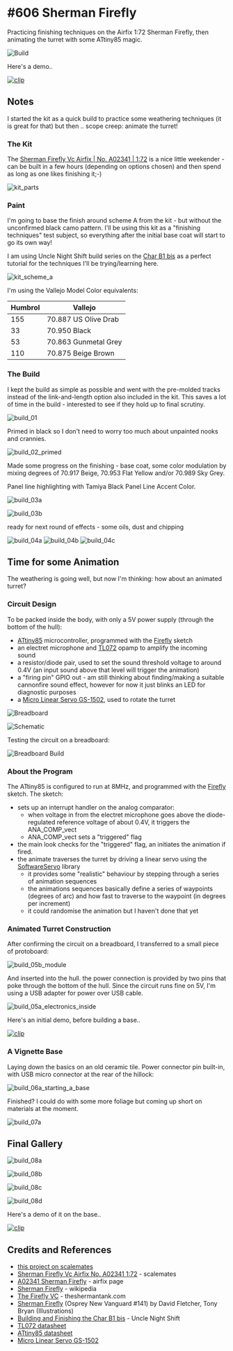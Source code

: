 # #606 Sherman Firefly

Practicing finishing techniques on the Airfix 1:72 Sherman Firefly, then animating the turret with some ATtiny85 magic.

![Build](./assets/Firefly_build.jpg?raw=true)

Here's a demo..

[![clip](https://img.youtube.com/vi/c3XtI6FQ8cQ/0.jpg)](https://www.youtube.com/watch?v=c3XtI6FQ8cQ)

## Notes

I started the kit as a quick build to practice some weathering techniques (it is great for that) but then .. scope creep: animate the turret!

### The Kit

The [Sherman Firefly Vc Airfix | No. A02341 | 1:72](https://www.scalemates.com/kits/airfix-a02341-sherman-firefly-vc--1260489)
is a nice little weekender - can be built in a few hours (depending on options chosen) and then spend as long as one likes finishing it;-)

![kit_parts](./assets/kit_parts.jpg?raw=true)

### Paint

I'm going to base the finish around scheme A from the kit - but without the unconfirmed black camo pattern.
I'll be using this kit as a "finishing techniques" test subject, so everything after the initial base coat will
start to go its own way!

I am using Uncle Night Shift build series on the [Char B1 bis](https://www.youtube.com/watch?v=SQZUtjNQXjg&list=PLdMxG_XHdQUa26CwwqfuoxlOWejD0L-nw)
as a perfect tutorial for the techniques I'll be trying/learning here.

![kit_scheme_a](./assets/kit_scheme_a.jpg?raw=true)

I'm using the Vallejo Model Color equivalents:

| Humbrol | Vallejo                            |
|---------|------------------------------------|
| 155     | 70.887 US Olive Drab               |
| 33      | 70.950 Black                       |
| 53      | 70.863 Gunmetal Grey               |
| 110     | 70.875 Beige Brown                 |

### The Build

I kept the build as simple as possible and went with the pre-molded tracks instead of the link-and-length option also included in the kit.
This saves a lot of time in the build - interested to see if they hold up to final scrutiny.

![build_01](./assets/build_01.jpg?raw=true)

Primed in black so I don't need to worry too much about unpainted nooks and crannies.

![build_02_primed](./assets/build_02_primed.jpg?raw=true)

Made some progress on the finishing - base coat, some color modulation
by mixing degrees of 70.917 Beige, 70.953 Flat Yellow and/or 70.989 Sky Grey.

Panel line highlighting with Tamiya Black Panel Line Accent Color.

![build_03a](./assets/build_03a.jpg?raw=true)

![build_03b](./assets/build_03b.jpg?raw=true)

ready for next round of effects - some oils, dust and chipping

![build_04a](./assets/build_04a.jpg?raw=true)
![build_04b](./assets/build_04b.jpg?raw=true)
![build_04c](./assets/build_04c.jpg?raw=true)

## Time for some Animation

The weathering is going well, but now I'm thinking: how about an animated turret?

### Circuit Design

To be packed inside the body, with only a 5V power supply (through the bottom of the hull):

* [ATtiny85](https://www.microchip.com/en-us/product/ATTINY85) microcontroller, programmed with the [Firefly](./Firefly.ino) sketch
* an electret microphone and [TL072](http://parts.io/detail/12204535/TL072) opamp to amplify the incoming sound
* a resistor/diode pair, used to set the sound threshold voltage to around 0.4V (an input sound above that level will trigger the animation)
* a "firing pin" GPIO out - am still thinking about finding/making a suitable cannonfire sound effect, however for now it just blinks an LED for diagnostic purposes
* a [Micro Linear Servo GS-1502](https://shopee.sg/2x-1.5g-Digital-Ultra-Micro-Linear-Servo-V-Tail-Function-GS-1502-Left-Right-i.70675888.1608865461), used to rotate the turret

![Breadboard](./assets/Firefly_bb.jpg?raw=true)

![Schematic](./assets/Firefly_schematic.jpg?raw=true)

Testing the circuit on a breadboard:

![Breadboard Build](./assets/Firefly_bb_build.jpg?raw=true)

### About the Program

The ATtiny85 is configured to run at 8MHz, and programmed with the [Firefly](./Firefly.ino) sketch. The sketch:

* sets up an interrupt handler on the analog comparator:
    * when voltage in from the electret microphone goes above the diode-regulated reference voltage of about 0.4V, it triggers the ANA_COMP_vect
    * ANA_COMP_vect sets a "triggered" flag
* the main look checks for the "triggered" flag, an initiates the animation if fired.
* the animate traverses the turret by driving a linear servo using the [SoftwareServo](https://github.com/ttseng/SoftwareServo) library
    * it provides some "realistic" behaviour by stepping through a series of animation sequences
    * the animations sequences basically define a series of waypoints (degrees of arc) and how fast to traverse to the waypoint (in degrees per increment)
    * it could randomise the animation but I haven't done that yet

### Animated Turret Construction

After confirming the circuit on a breadboard, I transferred to a small piece of protoboard:

![build_05b_module](./assets/build_05b_module.jpg?raw=true)

And inserted into the hull. the power connection is provided by two pins that poke through the bottom of the hull.
Since the circuit runs fine on 5V, I'm using a USB adapter for power over USB cable.

![build_05a_electronics_inside](./assets/build_05a_electronics_inside.jpg?raw=true)

Here's an initial demo, before building a base..

[![clip](https://img.youtube.com/vi/nX1w4FhQlrQ/0.jpg)](https://www.youtube.com/watch?v=nX1w4FhQlrQ)

### A Vignette Base

Laying down the basics on an old ceramic tile. Power connector pin built-in, with USB micro connector at the rear of the hillock:

![build_06a_starting_a_base](./assets/build_06a_starting_a_base.jpg?raw=true)

Finished? I could do with some more foliage but coming up short on materials at the moment.

![build_07a](./assets/build_07a.jpg?raw=true)

## Final Gallery

![build_08a](./assets/build_08a.jpg?raw=true)

![build_08b](./assets/build_08b.jpg?raw=true)

![build_08c](./assets/build_08c.jpg?raw=true)

![build_08d](./assets/build_08d.jpg?raw=true)

Here's a demo of it on the base..

[![clip](https://img.youtube.com/vi/c3XtI6FQ8cQ/0.jpg)](https://www.youtube.com/watch?v=c3XtI6FQ8cQ)

## Credits and References

* [this project on scalemates](https://www.scalemates.com/profiles/mate.php?id=74137&p=projects&project=107359)
* [Sherman Firefly Vc Airfix No. A02341 1:72](https://www.scalemates.com/kits/airfix-a02341-sherman-firefly-vc--1260489) - scalemates
* [A02341 Sherman Firefly](https://uk.airfix.com/products/sherman-firefly-a02341) - airfix page
* [Sherman Firefly](https://en.wikipedia.org/wiki/Sherman_Firefly) - wikipedia
* [The Firefly VC](http://www.theshermantank.com/the-sherman-tank-variant-page-pages-for-each-type-of-sherman-tank/the-firefly-vc/) - theshermantank.com
* [Sherman Firefly](https://www.goodreads.com/book/show/13584144-sherman-firefly) (Osprey New Vanguard #141) by David Fletcher, Tony Bryan (Illustrations)
* [Building and Finishing the Char B1 bis](https://www.youtube.com/watch?v=SQZUtjNQXjg&list=PLdMxG_XHdQUa26CwwqfuoxlOWejD0L-nw) - Uncle Night Shift
* [TL072 datasheet](http://parts.io/detail/12204535/TL072)
* [ATtiny85 datasheet](https://www.microchip.com/en-us/product/ATTINY85)
* [Micro Linear Servo GS-1502](https://shopee.sg/2x-1.5g-Digital-Ultra-Micro-Linear-Servo-V-Tail-Function-GS-1502-Left-Right-i.70675888.1608865461)
